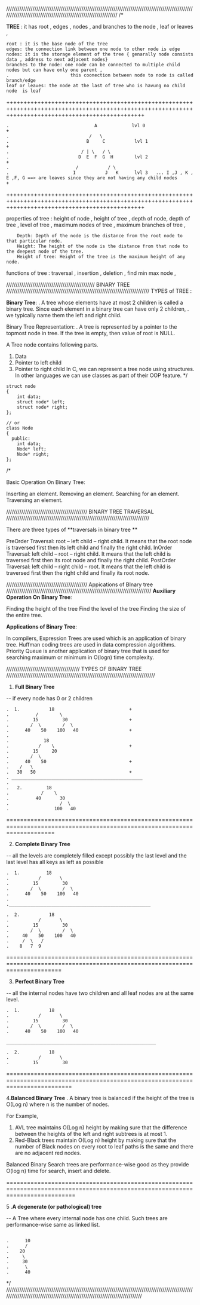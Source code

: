 //////////////////////////////////////////////////////////////////////////////////////////////////////////////////////////////////////////////////////////////
/*

**TREE** :   it has root , edges , nodes , and branches to the node , leaf or leaves , 

    root : it is the base node of the tree
    edges: the connection link between one node to other node is edge
    nodes: it is the storage element of the tree { genarally node consists data , address to next adjacent nodes}
    branches to the node: one node can be connected to multiple child nodes but can have only one parent , 
    .                       this coonection between node to node is called branch/edge
    leaf or leaves: the node at the last of tree who is havung no child node  is leaf

++++++++++++++++++++++++++++++++++++++++++++++++++++++++++++++++++++++++++++++++++++++++++++++++++++++++++++++++++++++++++++++++++++++++++++++++++++

    .                                A             lvl 0                                                                                            +
    .                              /   \
    .                             B     C           lvl 1                                                                                           +
    .                           / | \   / \
    .                          D  E  F  G  H        lvl 2                                                                                           +
    .                         /           / \ 
    .                        I           J   K      lvl 3   ... I ,J , K , E ,F, G ==> are leaves since they are not having any child nodes         +

 ++++++++++++++++++++++++++++++++++++++++++++++++++++++++++++++++++++++++++++++++++++++++++++++++++++++++++++++++++++++++++++++++++++++++++++++++++++

 properties of tree : height of node , height of tree , depth of  node, depth of tree , level of tree , maximum nodes of tree , maximum branches of tree ,

        Depth: Depth of the node is the distance from the root node to that particular node.
        Height: The height of the node is the distance from that node to the deepest node of the tree.
        Height of tree: Height of the tree is the maximum height of any node.

 functions of tree : traversal , insertion , deletion , find min max node ,

///////////////////////////////////////////////          BINARY TREE             ////////////////////////////////////////////////////////////////////////////
TYPES of TREE :

**Binary Tree**:
.              A tree whose elements have at most 2 children is called a binary tree. Since each element in a binary tree can have only 2 children,
.              we typically name them the left and right child. 


Binary Tree Representation: 
.                           A tree is represented by a pointer to the topmost node in tree. If the tree is empty, then value of root is NULL. 

A Tree node contains following parts. 
1. Data 
2. Pointer to left child 
3. Pointer to right child
In C, we can represent a tree node using structures. In other languages we can use classes as part of their OOP feature.
*/
```
struct node
{
    int data;
    struct node* left;
    struct node* right;
};

// or 
class Node
{
  public:
    int data;
    Node* left;
    Node* right;
};
```
/*

Basic Operation On Binary Tree:

Inserting an element.
Removing an element.
Searching for an element.
Traversing an element. 

///////////////////////////////////////////         BINARY TREE  TRAVERSAL         ////////////////////////////////////////////////////////////////////////////


There are three types of **traversals in binary tree **

PreOrder Traversal: root – left child – right child. It means that the root node is traversed first then its left child and finally the right child.
InOrder Traversal: left child – root – right child.  It means that the left child is traversed first then its root node and finally the right child.
PostOrder Traversal: left child – right child – root.  It means that the left child is traversed first then the right child and finally its root node.

  
///////////////////////////////////////////        Appications of BInary tree      /////////////////////////////////////////////////////////////////////////////
**Auxiliary Operation On Binary Tree**:

Finding the height of the tree
Find the level of the tree
Finding the size of the entire tree.


**Applications of Binary Tree**:

In compilers, Expression Trees are used which is an application of binary tree.
Huffman coding trees are used in data compression algorithms.
Priority Queue is another application of binary tree that is used for searching maximum or minimum in O(logn) time complexity.

///////////////////////////////////////          TYPES OF BINARY  TREE            ///////////////////////////////////////////////////////////////////////////////

1. **Full Binary Tree**

--  if every node has 0 or 2 children
```
.  1.           18                            +
.          /        \                  
.         15         30                       +
.        /  \        /  \
.      40    50    100   40                   +
.
.             18
.           /    \                            +
.         15     20    
.        /  \       
.      40    50                               +
.    /   \
.   30   50                                   +
. _________________________________________________
.   
.   2.         18
.            /    \  
.          40       30  
.                   /  \
.                 100   40
```
==========================================================================================================================

2.  **Complete Binary Tree**

--  all the levels are completely filled except possibly the last level and the last level has all keys as left as possible 
```
.  1.          18
.           /       \  
.         15         30  
.        /  \        /  \
.      40    50    100   40
.
._____________________________________________________

.  2.           18
.           /       \  
.         15         30  
.        /  \        /  \
.     40    50    100   40
.     /  \   /
.    8   7  9 
```
============================================================================================================================

3. **Perfect Binary Tree**

-- all the internal nodes have two children and all leaf nodes are at the same level. 
```
.  1.           18
.           /       \  
.         15         30  
.        /  \        /  \
.      40    50    100   40

________________________________________________________

.  2.           18
.           /       \  
.         15         30  
```
===============================================================================================================================

4.**Balanced Binary Tree** 
.                    A binary tree is balanced if the height of the tree is O(Log n) where n is the number of nodes.

 For Example,
 1. AVL tree maintains O(Log n) height by making sure that the difference between the heights of the left and right subtrees 
    is at most 1.
 2. Red-Black trees maintain O(Log n) height by making sure that the number of Black nodes on every root to leaf paths is the 
    same and there are no adjacent red nodes.
 
 Balanced Binary Search trees are performance-wise good as they provide O(log n) time for search, insert and delete. 

================================================================================================================================

5 .**A degenerate (or pathological) tree**


-- A Tree where every internal node has one child.
    Such trees are performance-wise same as linked list. 

```

.      10
.      /
.    20
.     \
.     30
.      \
.      40     
```
*/
///////////////////////////////////////////////////////////////////////////////////////////////////////////////////////////////////////////////////////////////////////////
